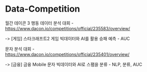 # Data-Competition

월간 데이콘 3 행동 데이터 분석 대회 - https://www.dacon.io/competitions/official/235583/overview/

-> [게임] 스타크래프트2 게임 빅데이터와 AI를 활용 승패 예측 - AUC

문자 분석 대회 - https://www.dacon.io/competitions/official/235401/overview/

-> [금융] 금융 Mobile 문자 빅데이터와 AI로 스팸을 분류 - NLP, 분류, AUC

